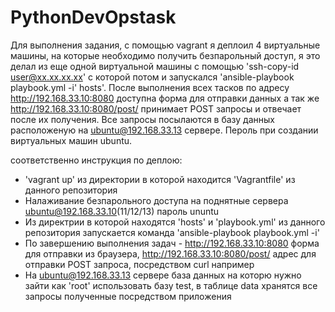 # PythonDevOpstask

Для выполнения задания, с помощью vagrant я деплоил 4 виртуальные машины, на которые необходимо получить безпарольный доступ, я это делал из еще одной виртуальной машины с помощью 'ssh-copy-id user@xx.xx.xx.xx' с которой потом и запускался 'ansible-playbook playbook.yml -i' hosts'. После выполнения всех тасков по адресу http://192.168.33.10:8080 доступна форма для отправки данных а так же  http://192.168.33.10:8080/post/ принимает POST запросы и отвечает после их получения. Все запросы посылаются в базу данных расположеную на ubuntu@192.168.33.13 сервере. Пероль при создании виртуальных машин ubuntu. 

соответственно инструкция по деплою:
- 'vagrant up' из директории в которой находится 'Vagrantfile' из данного репозитория
- Налаживание безпарольного доступа на поднятные сервера ubuntu@192.168.33.10(11/12/13) пароль ununtu
- Из директрии в которой находятся 'hosts' и 'playbook.yml' из данного репозитория запускается команда 'ansible-playbook playbook.yml -i'
- По завершению выполнения задач - http://192.168.33.10:8080 форма для отправки из браузера, http://192.168.33.10:8080/post/ адрес для       отправки POST запроса, посредством curl например
- На ubuntu@192.168.33.13 сервере база данных на которю нужно зайти как 'root' использовать базу test, в таблице data хранятся все запросы   полученные посредством приложения
